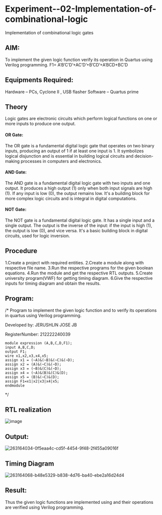 # Experiment--02-Implementation-of-combinational-logic
Implementation of combinational logic gates
 
## AIM:
To implement the given logic function verify its operation in Quartus using Verilog programming.
 F1= A’B’C’D’+AC’D’+B’CD’+A’BCD+BC’D
 
 
 
## Equipments Required:
 Hardware – PCs, Cyclone II , USB flasher
 Software – Quartus prime


## Theory
Logic gates are electronic circuits which perform logical functions on one or more inputs to produce one output.
#### OR Gate:
The OR gate is a fundamental digital logic gate that operates on two binary inputs, producing an output of 1 if at least one input is 1. It symbolizes logical disjunction and is essential in building logical circuits and decision-making processes in computers and electronics.
#### AND Gate:
The AND gate is a fundamental digital logic gate with two inputs and one output. It produces a high output (1) only when both input signals are high (1). If any input is low (0), the output remains low. It's a building block for more complex logic circuits and is integral in digital computations.
#### NOT Gate:
The NOT gate is a fundamental digital logic gate. It has a single input and a single output. The output is the inverse of the input: if the input is high (1), the output is low (0), and vice versa. It's a basic building block in digital circuits, used for logic inversion.
 
## Procedure
1.Create a project with required entities.
2.Create a module along with respective file name.
3.Run the respective programs for the given boolean equations.
4.Run the module and get the respective RTL outputs.
5.Create university program(VWF) for getting timing diagram. 
6.Give the respective inputs for timing diagram and obtain the results.
## Program:

/*
Program to implement the given logic function and to verify its operations in quartus using Verilog programming.

Developed by: JERUSHLIN JOSE JB

RegisterNumber:  212222240039
```
module expression (A,B,C,D,F1);
input A,B,C,D;
output F1;
wire x1,x2,x3,x4,x5;
assign x1 = (~A)&(~B)&(~C)&(~D);
assign x2 = (A)&(~C)&(~D);
assign x3 = (~B)&(C)&(~D);
assign x4 = (~A)&(B)&(C)&(D);
assign x5 = (B)&(~C)&(D);
assign F1=x1|x2|x3|x4|x5;
endmodule
```

*/
## RTL realization
![image](https://github.com/Yuva2005raj/Experiment--02-Implementation-of-combinational-logic-/assets/118343998/ca68ab15-4ebc-42e4-a8a9-f0b88898b14a)


## Output:
![263164034-0f5eaa4c-cd5f-4454-9f48-2f455a09016f](https://github.com/Yuva2005raj/Experiment--02-Implementation-of-combinational-logic-/assets/118343998/7b24851a-fbb0-4127-a2a9-f4009c203da7)


## Timing Diagram
![263164068-b48e5329-b838-4d76-ba40-ebe2a16d24d4](https://github.com/Yuva2005raj/Experiment--02-Implementation-of-combinational-logic-/assets/118343998/027008da-1b6c-48dd-80f9-5df30f69f6e0)

## Result:
Thus the given logic functions are implemented using  and their operations are verified using Verilog programming.

